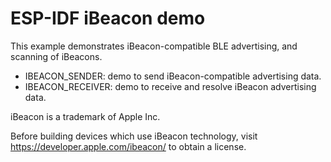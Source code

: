 ESP-IDF iBeacon demo
========================
This example demonstrates iBeacon-compatible BLE advertising, and scanning of iBeacons.
- IBEACON_SENDER: demo to send iBeacon-compatible advertising data.
- IBEACON_RECEIVER: demo to receive and resolve iBeacon advertising data.

iBeacon is a trademark of Apple Inc.

Before building devices which use iBeacon technology, visit https://developer.apple.com/ibeacon/ to obtain a license.



